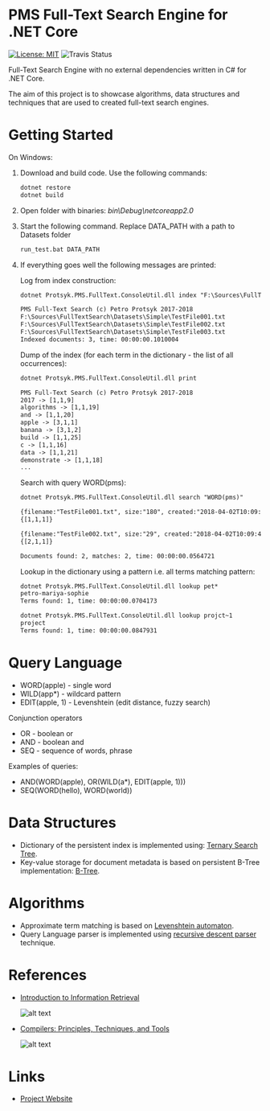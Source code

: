 # PMS Full-Text Search Engine for .NET Core
[![License: MIT](https://img.shields.io/badge/License-MIT-yellow.svg)](https://opensource.org/licenses/MIT) ![Travis Status](https://travis-ci.com/PetroProtsyk/FullTextSearch.svg?branch=master)

Full-Text Search Engine with no external dependencies written in C# for .NET Core.

The aim of this project is to showcase algorithms, data structures and techniques that are used to created full-text search engines.

# Getting Started

On Windows:

1. Download and build code. Use the following commands:

    ```bat
    dotnet restore
    dotnet build
    ```

2. Open folder with binaries: *bin\Debug\netcoreapp2.0*

3. Start the following command. Replace DATA_PATH with a path to Datasets folder
    ```bat
    run_test.bat DATA_PATH
    ```
4. If everything goes well the following messages are printed:

   Log from index construction:
    ```txt
    dotnet Protsyk.PMS.FullText.ConsoleUtil.dll index "F:\Sources\FullTextSearch\Datasets"
    
    PMS Full-Text Search (c) Petro Protsyk 2017-2018
    F:\Sources\FullTextSearch\Datasets\Simple\TestFile001.txt
    F:\Sources\FullTextSearch\Datasets\Simple\TestFile002.txt
    F:\Sources\FullTextSearch\Datasets\Simple\TestFile003.txt
    Indexed documents: 3, time: 00:00:00.1010004
    ```
    
    Dump of the index (for each term in the dictionary - the list of all occurrences):
    ```txt
    dotnet Protsyk.PMS.FullText.ConsoleUtil.dll print
    
    PMS Full-Text Search (c) Petro Protsyk 2017-2018
    2017 -> [1,1,9]
    algorithms -> [1,1,19]
    and -> [1,1,20]
    apple -> [3,1,1]
    banana -> [3,1,2]
    build -> [1,1,25]
    c -> [1,1,16]
    data -> [1,1,21]
    demonstrate -> [1,1,18]
    ...
    ```
    
    Search with query WORD(pms):

    ```txt
    dotnet Protsyk.PMS.FullText.ConsoleUtil.dll search "WORD(pms)"
    
    {filename:"TestFile001.txt", size:"180", created:"2018-04-02T10:09:41.4208444+02:00"}
    {[1,1,1]}

    {filename:"TestFile002.txt", size:"29", created:"2018-04-02T10:09:41.4248447+02:00"}
    {[2,1,1]}
    
    Documents found: 2, matches: 2, time: 00:00:00.0564721
    ```
    
    Lookup in the dictionary using a pattern i.e. all terms matching pattern:
    
    ```txt
    dotnet Protsyk.PMS.FullText.ConsoleUtil.dll lookup pet*
    petro-mariya-sophie
    Terms found: 1, time: 00:00:00.0704173

    dotnet Protsyk.PMS.FullText.ConsoleUtil.dll lookup projct~1
    project
    Terms found: 1, time: 00:00:00.0847931
    ```

# Query Language

* WORD(apple)       - single word
* WILD(app*)        - wildcard pattern
* EDIT(apple, 1)    - Levenshtein (edit distance, fuzzy search)

Conjunction operators

* OR                - boolean or
* AND               - boolean and
* SEQ               - sequence of words, phrase

Examples of queries:

* AND(WORD(apple), OR(WILD(a*), EDIT(apple, 1))) 
* SEQ(WORD(hello), WORD(world))

# Data Structures

* Dictionary of the persistent index is implemented using: [Ternary Search Tree](http://www.protsyk.com/cms/?page_id=3004).
* Key-value storage for document metadata is based on persistent B-Tree implementation: [B-Tree](http://www.protsyk.com/cms/?page_id=3003).

# Algorithms

* Approximate term matching is based on [Levenshtein automaton](http://blog.notdot.net/2010/07/Damn-Cool-Algorithms-Levenshtein-Automata).
* Query Language parser is implemented using [recursive descent parser](https://en.wikipedia.org/wiki/Recursive_descent_parser) technique.

# References

* [Introduction to Information Retrieval](https://nlp.stanford.edu/IR-book/)

  ![alt text](https://nlp.stanford.edu/IR-book/iir.jpg "Introduction to Information Retrieval")

* [Compilers: Principles, Techniques, and Tools](https://en.wikipedia.org/wiki/Compilers:_Principles,_Techniques,_and_Tools)

  ![alt text](https://upload.wikimedia.org/wikipedia/en/a/a3/Purple_dragon_book_b.jpg "Compilers: Principles, Techniques, and Tools")

# Links

* [Project Website](http://www.protsyk.com/pms)
